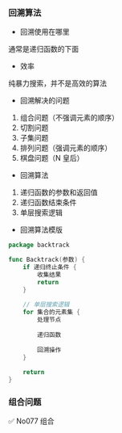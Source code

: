 ### 回溯算法

* 回溯使用在哪里

通常是递归函数的下面


* 效率

纯暴力搜索，并不是高效的算法


* 回溯解决的问题

1. 组合问题（不强调元素的顺序）
2. 切割问题
3. 子集问题
4. 排列问题（强调元素的顺序）
5. 棋盘问题（N 皇后）


* 回溯算法

1. 递归函数的参数和返回值
2. 递归函数结束条件
3. 单层搜索逻辑


* 回溯算法模版

```go
package backtrack

func Backtrack(参数) {
	if 递归终止条件 {
		收集结果
		return
	}
	
	// 单层搜索逻辑
	for 集合的元素集 {
		处理节点
		
		递归函数
		
		回溯操作
	}
	
	return
}
```


### 组合问题

✅️ No077 组合
